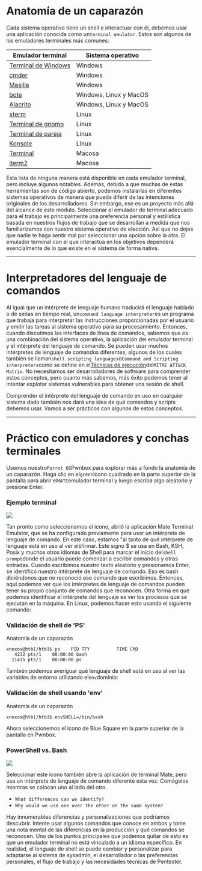 # Anatomía de un caparazón

Cada sistema operativo tiene un shell e interactuar con él, debemos usar una aplicación conocida como un`terminal emulator`. Estos son algunos de los emuladores terminales más comunes:

| **Emulador terminal** | **Sistema operativo** |
| --- | --- |
| [Terminal de Windows](https://github.com/microsoft/terminal) | Windows |
| [cmder](https://cmder.app/) | Windows |
| [Masilla](https://www.putty.org/) | Windows |
| [bote](https://sw.kovidgoyal.net/kitty/) | Windows, Linux y MacOS |
| [Alacrito](https://github.com/alacritty/alacritty) | Windows, Linux y MacOS |
| [xterm](https://invisible-island.net/xterm/) | Linux |
| [Terminal de gnomo](https://en.wikipedia.org/wiki/GNOME_Terminal) | Linux |
| [Terminal de pareja](https://github.com/mate-desktop/mate-terminal) | Linux |
| [Konsole](https://konsole.kde.org/) | Linux |
| [Terminal](https://en.wikipedia.org/wiki/Terminal_(macOS)) | Macosa |
| [iterm2](https://iterm2.com/) | Macosa |

Esta lista de ninguna manera está disponible en cada emulador terminal, pero incluye algunos notables. Además, debido a que muchas de estas herramientas son de código abierto, podemos instalarlas en diferentes sistemas operativos de manera que pueda diferir de las intenciones originales de los desarrolladores. Sin embargo, ese es un proyecto más allá del alcance de este módulo. Seleccionar el emulador de terminal adecuado para el trabajo es principalmente una preferencia personal y estilística basada en nuestros flujos de trabajo que se desarrollan a medida que nos familiarizamos con nuestro sistema operativo de elección. Así que no dejes que nadie te haga sentir mal por seleccionar una opción sobre la otra. El emulador terminal con el que interactúa en los objetivos dependerá esencialmente de lo que existe en el sistema de forma nativa.

---

# **Interpretadores del lenguaje de comandos**

Al igual que un intérprete de lenguaje humano traducirá el lenguaje hablado o de señas en tiempo real, un`command language interpreter`es un programa que trabaja para interpretar las instrucciones proporcionadas por el usuario y emitir las tareas al sistema operativo para su procesamiento. Entonces, cuando discutimos las interfaces de línea de comandos, sabemos que es una combinación del sistema operativo, la aplicación del emulador terminal y el intérprete del lenguaje de comando. Se pueden usar muchos intérpretes de lenguaje de comandos diferentes, algunos de los cuales también se llaman`shell scripting languages`o`Command and Scripting interpreters`como se define en el[Técnicas de ejecución](https://attack.mitre.org/techniques/T1059/)del`MITRE ATT&CK Matrix`. No necesitamos ser desarrolladores de software para comprender estos conceptos, pero cuanto más sabemos, más éxito podemos tener al intentar explotar sistemas vulnerables para obtener una sesión de shell.

Comprender el intérprete del lenguaje de comando en uso en cualquier sistema dado también nos dará una idea de qué comandos y scripts debemos usar. Vamos a ser prácticos con algunos de estos conceptos.

---

# **Práctico con emuladores y conchas terminales**

Usemos nuestro`Parrot OS`Pwnbox para explorar más a fondo la anatomía de un caparazón. Haga clic en el`green`icono cuadrado en la parte superior de la pantalla para abrir el`MATE`emulador terminal y luego escriba algo aleatorio y presione Enter.

### **Ejemplo terminal**

![](https://academy.hackthebox.com/storage/modules/115/green-square.png)

Tan pronto como seleccionamos el icono, abrió la aplicación Mate Terminal Emulator, que se ha configurado previamente para usar un intérprete de lenguaje de comando. En este caso, estamos "al tanto de qué intérprete de lenguaje está en uso al ver el`$`firmar. Este signo $ se usa en Bash, KSH, Posix y muchos otros idiomas de Shell para marcar el inicio del`shell prompt`donde el usuario puede comenzar a escribir comandos y otras entradas. Cuando escribimos nuestro texto aleatorio y presionamos Enter, se identificó nuestro intérprete de lenguaje de comando. Eso es bash diciéndonos que no reconoció ese comando que escribimos. Entonces, aquí podemos ver que los intérpretes de lenguaje de comandos pueden tener su propio conjunto de comandos que reconocen. Otra forma en que podemos identificar el intérprete del lenguaje es ver los procesos que se ejecutan en la máquina. En Linux, podemos hacer esto usando el siguiente comando:

### **Validación de shell de 'PS'**

Anatomía de un caparazón

```
xnoxos@htb[/htb]$ ps    PID TTY          TIME CMD
   4232 pts/1    00:00:00 bash
  11435 pts/1    00:00:00 ps

```

También podemos averiguar qué lenguaje de shell está en uso al ver las variables de entorno utilizando el`env`dominio:

### **Validación de shell usando 'env'**

Anatomía de un caparazón

```
xnoxos@htb[/htb]$ envSHELL=/bin/bash

```

Ahora seleccionemos el icono de Blue Square en la parte superior de la pantalla en Pwnbox.

### **PowerShell vs. Bash**

![](https://academy.hackthebox.com/storage/modules/115/blue-box.png)

Seleccionar este icono también abre la aplicación de terminal Mate, pero usa un intérprete de lenguaje de comando diferente esta vez. Comógelos mientras se colocan uno al lado del otro.

- `What differences can we identify?`
- `Why would we use one over the other on the same system?`

Hay innumerables diferencias y personalizaciones que podríamos descubrir. Intente usar algunos comandos que conoce en ambos y tome una nota mental de las diferencias en la producción y qué comandos se reconocen. Uno de los puntos principales que podemos quitar de esto es que un emulador terminal no está vinculado a un idioma específico. En realidad, el lenguaje de shell se puede cambiar y personalizar para adaptarse al sistema de sysadmin, el desarrollador o las preferencias personales, el flujo de trabajo y las necesidades técnicas de Pentester.